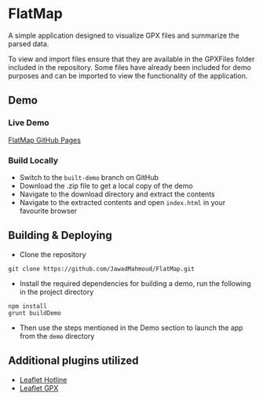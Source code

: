 # FlatMap

A simple application designed to visualize GPX files and summarize the parsed data.

To view and import files ensure that they are available in the GPXFiles folder included in the repository. Some files have already been included for demo purposes and can be imported to view the functionality of the application.

## Demo

### Live Demo
[FlatMap GitHub Pages](https://jawadmahmoud.github.io/FlatMap/)

### Build Locally
- Switch to the `built-demo` branch on GitHub
- Download the .zip file to get a local copy of the demo
- Navigate to the download directory and extract the contents
- Navigate to the extracted contents and open `index.html` in your favourite browser

## Building & Deploying

- Clone the repository

```shell
git clone https://github.com/JawadMahmoud/FlatMap.git
```

- Install the required dependencies for building a demo, run the following in the project directory

```shell
npm install
grunt buildDemo
```

- Then use the steps mentioned in the Demo section to launch the app from the `demo` directory

## Additional plugins utilized

- [Leaflet Hotline](https://github.com/iosphere/Leaflet.hotline)
- [Leaflet GPX](https://github.com/mpetazzoni/leaflet-gpx)
